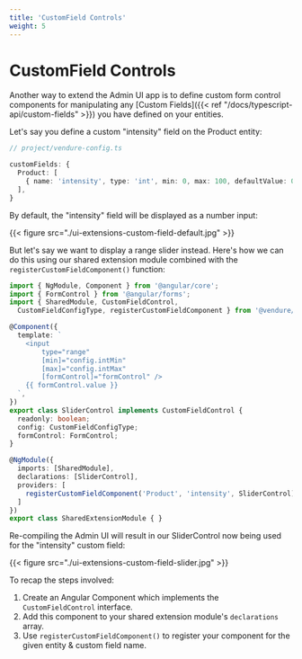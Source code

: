 ```yaml
---
title: 'CustomField Controls'
weight: 5
---
```


# CustomField Controls

Another way to extend the Admin UI app is to define custom form control components for manipulating any [Custom Fields]({{< ref "/docs/typescript-api/custom-fields" >}}) you have defined on your entities.

Let's say you define a custom "intensity" field on the Product entity:

```TypeScript
// project/vendure-config.ts

customFields: {
  Product: [
    { name: 'intensity', type: 'int', min: 0, max: 100, defaultValue: 0 },
  ],
}
```

By default, the "intensity" field will be displayed as a number input:

{{< figure src="./ui-extensions-custom-field-default.jpg" >}}

But let's say we want to display a range slider instead. Here's how we can do this using our shared extension module combined with the `registerCustomFieldComponent()` function:

```TypeScript
import { NgModule, Component } from '@angular/core';
import { FormControl } from '@angular/forms';
import { SharedModule, CustomFieldControl, 
  CustomFieldConfigType, registerCustomFieldComponent } from '@vendure/admin-ui/core';

@Component({
  template: `
    <input
        type="range"
        [min]="config.intMin"
        [max]="config.intMax"
        [formControl]="formControl" />
    {{ formControl.value }}
  `,
})
export class SliderControl implements CustomFieldControl {
  readonly: boolean;
  config: CustomFieldConfigType;
  formControl: FormControl;
}

@NgModule({
  imports: [SharedModule],
  declarations: [SliderControl],
  providers: [
    registerCustomFieldComponent('Product', 'intensity', SliderControl),
  ]
})
export class SharedExtensionModule { }
```

Re-compiling the Admin UI will result in our SliderControl now being used for the "intensity" custom field:

{{< figure src="./ui-extensions-custom-field-slider.jpg" >}}

To recap the steps involved:

1. Create an Angular Component which implements the `CustomFieldControl` interface.
2. Add this component to your shared extension module's `declarations` array.
3. Use `registerCustomFieldComponent()` to register your component for the given entity & custom field name.

